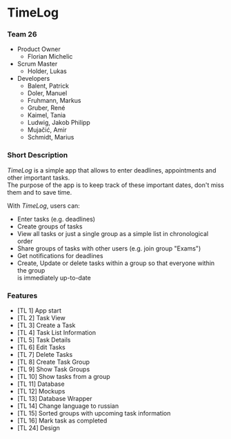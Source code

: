 # TimeLog

### Team 26

- Product Owner
  - Florian Michelic
- Scrum Master
  - Holder, Lukas
- Developers
  - Balent, Patrick
  - Doler, Manuel
  - Fruhmann, Markus
  - Gruber, René
  - Kaimel, Tania
  - Ludwig, Jakob Philipp
  - Mujačić, Amir
  - Schmidt, Marius
  
### Short Description
*TimeLog* is a simple app that allows to enter deadlines, appointments and other 
important tasks.  
The purpose of the app is to keep track of these important dates, don't miss them
and to save time.        

With *TimeLog*, users can:
 - Enter tasks (e.g. deadlines)
 - Create groups of tasks
 - View all tasks or just a single group as a simple list in chronological order
 - Share groups of tasks with other users (e.g. join group "Exams")
 - Get notifications for deadlines
 - Create, Update or delete tasks within a group so that everyone within the group   
   is immediately up-to-date
   
   
### Features

- [TL 1] App start
- [TL 2] Task View
- [TL 3] Create a Task
- [TL 4] Task List Information
- [TL 5] Task Details
- [TL 6] Edit Tasks
- [TL 7] Delete Tasks
- [TL 8] Create Task Group
- [TL 9] Show Task Groups
- [TL 10] Show tasks from a group
- [TL 11] Database
- [TL 12] Mockups
- [TL 13] Database Wrapper
- [TL 14] Change language to russian
- [TL 15] Sorted groups with upcoming task information
- [TL 16] Mark task as completed
- [TL 24] Design
